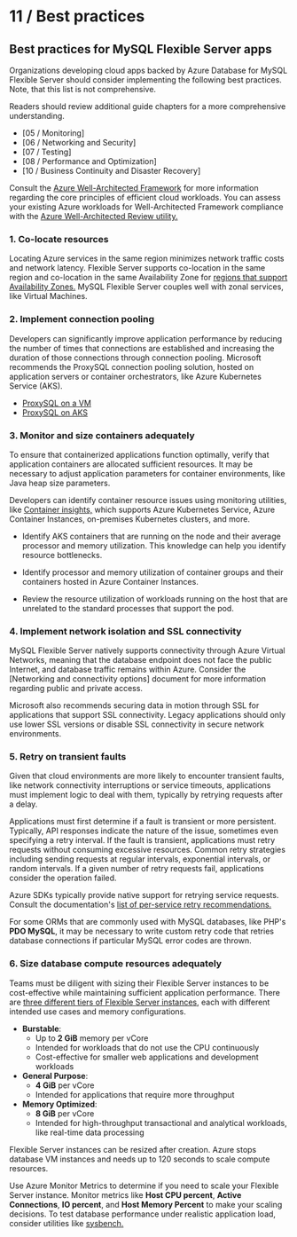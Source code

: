 # 11 / Best practices

## Best practices for MySQL Flexible Server apps

Organizations developing cloud apps backed by Azure Database for MySQL Flexible Server should consider implementing the following best practices. Note, that this list is not comprehensive.

Readers should review additional guide chapters for a more comprehensive understanding.

- [05 / Monitoring]
- [06 / Networking and Security]
- [07 / Testing]
- [08 / Performance and Optimization]
- [10 / Business Continuity and Disaster Recovery]

Consult the [Azure Well-Architected Framework](https://docs.microsoft.com/azure/architecture/framework/) for more information regarding the core principles of efficient cloud workloads. You can assess your existing Azure workloads for Well-Architected Framework compliance with the [Azure Well-Architected Review utility.](https://docs.microsoft.com/assessments/?id=azure-architecture-review&mode=pre-assessment)

### 1. Co-locate resources

Locating Azure services in the same region minimizes network traffic costs and network latency. Flexible Server supports co-location in the same region and co-location in the same Availability Zone for [regions that support Availability Zones.](https://docs.microsoft.com/azure/availability-zones/az-region) MySQL Flexible Server couples well with zonal services, like Virtual Machines.

### 2. Implement connection pooling

Developers can significantly improve application performance by reducing the number of times that connections are established and increasing the duration of those connections through connection pooling. Microsoft recommends the ProxySQL connection pooling solution, hosted on application servers or container orchestrators, like Azure Kubernetes Service (AKS).

- [ProxySQL on a VM](https://techcommunity.microsoft.com/t5/azure-database-for-mysql-blog/setting-up-proxysql-as-a-connection-pool-for-azure-database-for/ba-p/2589350)
- [ProxySQL on AKS](https://techcommunity.microsoft.com/t5/azure-database-for-mysql-blog/deploy-proxysql-as-a-service-on-kubernetes-using-azure-database/ba-p/1105959)

### 3. Monitor and size containers adequately

To ensure that containerized applications function optimally, verify that application containers are allocated sufficient resources. It may be necessary to adjust application parameters for container environments, like Java heap size parameters.

Developers can identify container resource issues using monitoring utilities, like [Container insights,](https://docs.microsoft.com/azure/azure-monitor/containers/container-insights-overview) which supports Azure Kubernetes Service, Azure Container Instances, on-premises Kubernetes clusters, and more.

- Identify AKS containers that are running on the node and their average processor and memory utilization. This knowledge can help you identify resource bottlenecks.

- Identify processor and memory utilization of container groups and their containers hosted in Azure Container Instances.

- Review the resource utilization of workloads running on the host that are unrelated to the standard processes that support the pod.

### 4. Implement network isolation and SSL connectivity

MySQL Flexible Server natively supports connectivity through Azure Virtual Networks, meaning that the database endpoint does not face the public Internet, and database traffic remains within Azure. Consider the [Networking and connectivity options] document for more information regarding public and private access.

Microsoft also recommends securing data in motion through SSL for applications that support SSL connectivity. Legacy applications should only use lower SSL versions or disable SSL connectivity in secure network environments.

### 5. Retry on transient faults

Given that cloud environments are more likely to encounter transient faults, like network connectivity interruptions or service timeouts, applications must implement logic to deal with them, typically by retrying requests after a delay.

Applications must first determine if a fault is transient or more persistent. Typically, API responses indicate the nature of the issue, sometimes even specifying a retry interval. If the fault is transient, applications must retry requests without consuming excessive resources. Common retry strategies including sending requests at regular intervals, exponential intervals, or random intervals. If a given number of retry requests fail, applications consider the operation failed.

Azure SDKs typically provide native support for retrying service requests. Consult the documentation's [list of per-service retry recommendations.](https://docs.microsoft.com/azure/architecture/best-practices/retry-service-specific)

For some ORMs that are commonly used with MySQL databases, like PHP's **PDO MySQL**, it may be necessary to write custom retry code that retries database connections if particular MySQL error codes are thrown.

### 6. Size database compute resources adequately

Teams must be diligent with sizing their Flexible Server instances to be cost-effective while maintaining sufficient application performance. There are [three different tiers of Flexible Server instances](https://docs.microsoft.com/azure/mysql/flexible-server/concepts-compute-storage), each with different intended use cases and memory configurations.

- **Burstable**:
  - Up to **2 GiB** memory per vCore
  - Intended for workloads that do not use the CPU continuously
  - Cost-effective for smaller web applications and development workloads
- **General Purpose**:
  - **4 GiB** per vCore
  - Intended for applications that require more throughput
- **Memory Optimized**:
  - **8 GiB** per vCore
  - Intended for high-throughput transactional and analytical workloads, like real-time data processing

Flexible Server instances can be resized after creation. Azure stops database VM instances and needs up to 120 seconds to scale compute resources.

Use Azure Monitor Metrics to determine if you need to scale your Flexible Server instance. Monitor metrics like **Host CPU percent**, **Active Connections**, **IO percent**, and **Host Memory Percent** to make your scaling decisions. To test database performance under realistic application load, consider utilities like [sysbench.](https://techcommunity.microsoft.com/t5/azure-database-for-mysql-blog/benchmarking-azure-database-for-mysql-flexible-server-using/ba-p/3108799)
